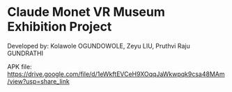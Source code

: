 # Claude Monet VR Museum Exhibition Project
Developed by: Kolawole OGUNDOWOLE, Zeyu LIU, Pruthvi Raju GUNDRATHI

APK file: https://drive.google.com/file/d/1eWkftEVCeH9XOqqJaWkwpqk9csa48MAm/view?usp=share_link
